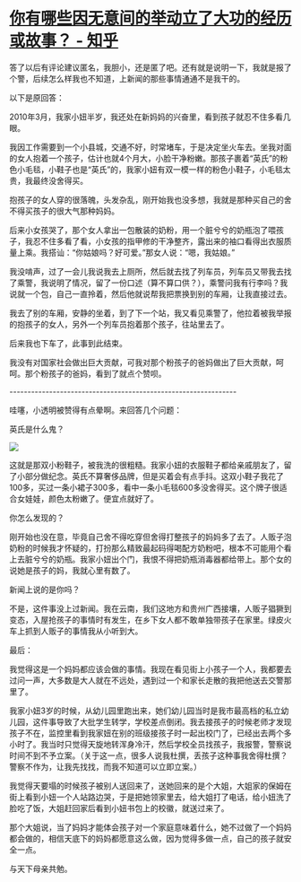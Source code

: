 # [你有哪些因无意间的举动立了大功的经历或故事？ - 知乎](https://www.zhihu.com/question/65997332/answer/2295681519)

答了以后有评论建议匿名，我胆小，还是匿了吧。还有就是说明一下，我就是报了个警，后续怎么样我也不知道，上新闻的那些事情通通不是我干的。

以下是原回答：

2010年3月，我家小妞半岁，我还处在新妈妈的兴奋里，看到孩子就忍不住多看几眼。

我因工作需要到一个小县城，交通不好，时常堵车，于是决定坐火车去。坐我对面的女人抱着一个孩子，估计也就4个月大，小脸干净粉嫩。那孩子裹着“英氏”的粉色小毛毯，小鞋子也是“英氏”的，我家小妞有双一模一样的粉色小鞋子，小毛毯太贵，我最终没舍得买。

抱孩子的女人穿的很落魄，头发杂乱，刚开始我也没多想，我就是那种买自己的舍不得买孩子的很大气那种妈妈。

后来小女孩哭了，那个女人拿出一包散装的奶粉，用一个脏兮兮的奶瓶泡了喂孩子，我忍不住多看了看，小女孩的指甲修的干净整齐，露出来的袖口看得出衣服质量上乘。我搭讪：“你姑娘吗？好可爱。”那女人说：“嗯，我姑娘。”

我没啃声，过了一会儿我说我去上厕所，然后就去找了列车员，列车员又带我去找了乘警，我说明了情况，留了一份口述（算不算口供？），乘警问我有行李吗？我说就一个包，自己一直拎着，然后他就说帮我把票换到别的车厢，让我直接过去。

我去了别的车厢，安静的坐着，到了下一个站，我又看见乘警了，他拉着被我举报的抱孩子的女人，另外一个列车员抱着那个孩子，往站里去了。

后来我也下车了，此事到此结束。

我没有对国家社会做出巨大贡献，可我对那个粉孩子的爸妈做出了巨大贡献，呵呵。那个粉孩子的爸妈，看到了就点个赞呗。

\---------------------------------------------------------------

哇噻，小透明被赞得有点晕啊。来回答几个问题：

英氏是什么鬼？

![](https://pic3.zhimg.com/50/v2-5a447b3559810512c86f1a78a825b2dd_720w.jpg?source=1940ef5c)

这就是那双小粉鞋子，被我洗的很粗糙。我家小妞的衣服鞋子都给亲戚朋友了，留了小部分做纪念。英氏不算奢侈品牌，但是买着会有点手抖。这双小鞋子我花了100多，买过一条小裙子300多，看中一条小毛毯600多没舍得买。这个牌子很适合女娃娃，颜色太粉嫩了。便宜点就好了。

你怎么发现的？

刚开始也没在意，毕竟自己舍不得吃穿但舍得打整孩子的妈妈多了去了。人贩子泡奶粉的时候我才怀疑的，打扮那么精致最起码得喝配方奶粉吧，根本不可能用个看上去脏兮兮的奶瓶。我家小妞出个门，我恨不得把奶瓶消毒器都给带上。那个女的说她是孩子的妈，我就心里有数了。

新闻上说的是你吗？

不是，这件事没上过新闻。我在云南，我们这地方和贵州广西接壤，人贩子猖獗到变态，入屋抢孩子的事情时有发生，在乡下女人都不敢单独带孩子在家里。绿皮火车上抓到人贩子的事情我从小听到大。

最后：

我觉得这是一个妈妈都应该会做的事情。我现在看见街上小孩子一个人，我都要去过问一声，大多数是大人就在不远处，遇到过一个和家长走散的我把他送去交警那里了。

我家小妞3岁的时候，从幼儿园里跑出来，她们幼儿园当时是我市最高档的私立幼儿园，这件事导致了大批学生转学，学校差点倒闭。我去接孩子的时候老师才发现孩子不在，监控里看到我家妞在别的班级接孩子时一起出校门了，已经出去两个多小时了。我当时只觉得天旋地转浑身冷汗，然后学校全员找孩子，我报警，警察说时间不到不予立案。（关于这一点，很多人说我杜撰，丢孩子这种事我舍得杜撰？警察不作为，让我先找找，而我不知道可以立即立案。）

我觉得天要塌的时候孩子被别人送回来了，送她回来的是个大姐，大姐家的保姆在街上看到小妞一个人站路边哭，于是把她领家里去，给大姐打了电话，给小妞洗了脸吃了饭，大姐赶回家后看到小妞书包上的校徽，就送过来了。

那个大姐说，当了妈妈才能体会孩子对一个家庭意味着什么，她不过做了一个妈妈都会做的，相信天底下的妈妈都愿意这么做，因为觉得多做一点，自己的孩子就安全一点。

与天下母亲共勉。
